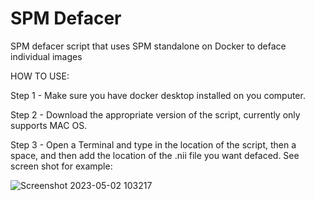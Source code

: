 # SPM Defacer
 SPM defacer script that uses SPM standalone on Docker to deface individual images

 HOW TO USE:
 
 Step 1 - Make sure you have docker desktop installed on you computer.

 Step 2 - Download the appropriate version of the script, currently only supports MAC OS.  

 Step 3 - Open a Terminal and type in the location of the script, then a space, and then add the location of the .nii file you want defaced. 
          See screen shot for example:

![Screenshot 2023-05-02 103217](https://user-images.githubusercontent.com/92279821/235742157-1dfaa480-ae82-45a2-9fb6-b0839f725d3e.png)
